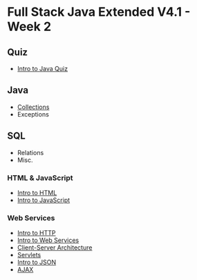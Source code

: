 # Full Stack Java Extended V4.1 - Week 2

## Quiz 
 - [Intro to Java Quiz]()

## Java
 - [Collections]()
 - Exceptions

## SQL
 - Relations
 - Misc.

### HTML & JavaScript
 - [Intro to HTML](./intro-to-html.md)
 - [Intro to JavaScript](./intro-to-javascript.md)

### Web Services
 - [Intro to HTTP](./intro-to-http.md)
 - [Intro to Web Services](./intro-to-web-services.md)
 - [Client-Server Architecture](./client-server-architecture.md)
 - [Servlets](./intro-to-servlets.md)
 - [Intro to JSON](./intro-to-json.md)
 - [AJAX](./ajax.md)
